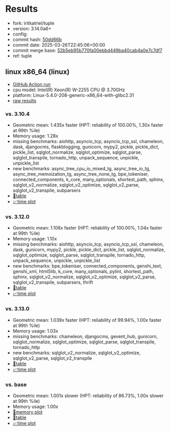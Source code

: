 # Results

- fork: iritkatriel/tuple
- version: 3.14.0a6+
- config: 
- commit hash: [50dd66b](https://github.com/iritkatriel/cpython/commit/50dd66b)
- commit date: 2025-03-26T22:45:06+00:00
- commit merge base: [52b5eb95b770fa00ebbd449ba40cab4a0e7c7df7](https://github.com/python/cpython/commit/52b5eb95b770fa00ebbd449ba40cab4a0e7c7df7)
- ref: tuple

## linux x86_64 (linux)

- [GitHub Action run](https://github.com/faster-cpython/benchmarking/actions/runs/14094895006)
- cpu model: Intel(R) Xeon(R) W-2255 CPU @ 3.70GHz
- platform: Linux-5.4.0-208-generic-x86_64-with-glibc2.31
- [raw results](bm-20250326-linux-x86_64-iritkatriel-tuple-3.14.0a6%2B-50dd66b.json)

### vs. 3.10.4

- Geometric mean: 1.435x faster (HPT: reliability of 100.00%, 1.30x faster at 99th %ile)
- Memory usage: 1.28x
- missing benchmarks: aiohttp, asyncio_tcp, asyncio_tcp_ssl, chameleon, dask, djangocms, flaskblogging, gunicorn, mypy2, pickle, pickle_dict, pickle_list, sqlglot_normalize, sqlglot_optimize, sqlglot_parse, sqlglot_transpile, tornado_http, unpack_sequence, unpickle, unpickle_list
- new benchmarks: async_tree_cpu_io_mixed_tg, async_tree_io_tg, async_tree_memoization_tg, async_tree_none_tg, bpe_tokeniser, connected_components, k_core, many_optionals, shortest_path, sphinx, sqlglot_v2_normalize, sqlglot_v2_optimize, sqlglot_v2_parse, sqlglot_v2_transpile, subparsers
- [📄table](bm-20250326-linux-x86_64-iritkatriel-tuple-3.14.0a6%2B-50dd66b-vs-3.10.4.md)
- [📈time plot](bm-20250326-linux-x86_64-iritkatriel-tuple-3.14.0a6%2B-50dd66b-vs-3.10.4.svg)

### vs. 3.12.0

- Geometric mean: 1.108x faster (HPT: reliability of 100.00%, 1.04x faster at 99th %ile)
- Memory usage: 1.10x
- missing benchmarks: aiohttp, asyncio_tcp, asyncio_tcp_ssl, chameleon, dask, gunicorn, mypy2, pickle, pickle_dict, pickle_list, sqlglot_normalize, sqlglot_optimize, sqlglot_parse, sqlglot_transpile, tornado_http, unpack_sequence, unpickle, unpickle_list
- new benchmarks: bpe_tokeniser, connected_components, genshi_text, genshi_xml, html5lib, k_core, many_optionals, pylint, shortest_path, sphinx, sqlglot_v2_normalize, sqlglot_v2_optimize, sqlglot_v2_parse, sqlglot_v2_transpile, subparsers, thrift
- [📄table](bm-20250326-linux-x86_64-iritkatriel-tuple-3.14.0a6%2B-50dd66b-vs-3.12.0.md)
- [📈time plot](bm-20250326-linux-x86_64-iritkatriel-tuple-3.14.0a6%2B-50dd66b-vs-3.12.0.svg)

### vs. 3.13.0

- Geometric mean: 1.039x faster (HPT: reliability of 99.94%, 1.00x faster at 99th %ile)
- Memory usage: 1.03x
- missing benchmarks: chameleon, djangocms, gevent_hub, gunicorn, sqlglot_normalize, sqlglot_optimize, sqlglot_parse, sqlglot_transpile, tornado_http
- new benchmarks: sqlglot_v2_normalize, sqlglot_v2_optimize, sqlglot_v2_parse, sqlglot_v2_transpile
- [📄table](bm-20250326-linux-x86_64-iritkatriel-tuple-3.14.0a6%2B-50dd66b-vs-3.13.0.md)
- [📈time plot](bm-20250326-linux-x86_64-iritkatriel-tuple-3.14.0a6%2B-50dd66b-vs-3.13.0.svg)

### vs. base

- Geometric mean: 1.001x slower (HPT: reliability of 86.73%, 1.00x slower at 99th %ile)
- Memory usage: 1.00x
- [🧠memory plot](bm-20250326-linux-x86_64-iritkatriel-tuple-3.14.0a6%2B-50dd66b-vs-base-mem.svg)
- [📄table](bm-20250326-linux-x86_64-iritkatriel-tuple-3.14.0a6%2B-50dd66b-vs-base.md)
- [📈time plot](bm-20250326-linux-x86_64-iritkatriel-tuple-3.14.0a6%2B-50dd66b-vs-base.svg)

